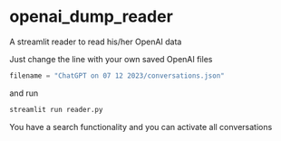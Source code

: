 # openai_dump_reader

A streamlit reader to read his/her OpenAI data

Just change the line with your own saved OpenAI files

```python
filename = "ChatGPT on 07 12 2023/conversations.json"
```

and run
```bash
streamlit run reader.py
```

You have a search functionality and you can activate all conversations